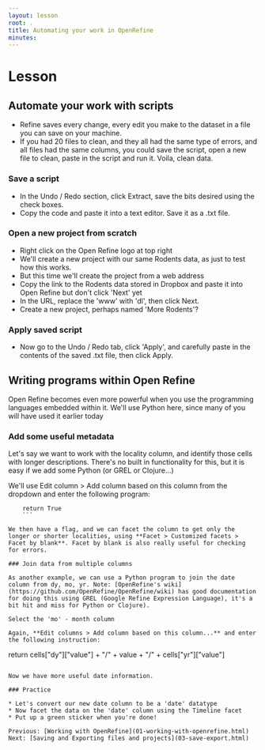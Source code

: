 ```yaml
---
layout: lesson
root: .
title: Automating your work in OpenRefine
minutes: 
---
```


# Lesson

## Automate your work with scripts

* Refine saves every change, every edit you make to the dataset in a file you can save on your machine.
* If you had 20 files to clean, and they all had the same type of errors, and all files had the same columns, you could save the script, open a new file to clean, paste in the script and run it. Voila, clean data.

### Save a script
  - In the Undo / Redo section, click Extract, save the bits desired using the check boxes. 
  - Copy the code and paste it into a text editor. Save it as a .txt file. 

### Open a new project from scratch
- Right click on the Open Refine logo at top right
- We'll create a new project with our same Rodents data, as just to test how this works.
- But this time we'll create the project from a web address
- Copy the link to the Rodents data stored in Dropbox and paste it into Open Refine but don't click 'Next' yet
- In the URL, replace the 'www' with 'dl', then click Next.
- Create a new project, perhaps named 'More Rodents'?

### Apply saved script
- Now go to the Undo / Redo tab, click 'Apply', and carefully paste in the contents of the saved .txt file, then click Apply.  

## Writing programs within Open Refine

Open Refine becomes even more powerful when you use the programming languages embedded within it. We'll use Python here, since many of you will have used it earlier today

### Add some useful metadata

Let's say we want to work with the locality column, and identify those cells with longer descriptions. 
There's no built in functionality for this, but it is easy if we add some Python (or GREL or Clojure...)

We'll use Edit column > Add column based on this column from the dropdown and enter the following program:

```if len(value) > 30:  
    return True
    ```

We then have a flag, and we can facet the column to get only the longer or shorter localities, using **Facet > Customized facets > Facet by blank**. Facet by blank is also really useful for checking for errors.

### Join data from multiple columns

As another example, we can use a Python program to join the date column from dy, mo, yr. Note: [OpenRefine's wiki](https://github.com/OpenRefine/OpenRefine/wiki) has good documentation for doing this using GREL (Google Refine Expression Language), it's a bit hit and miss for Python or Clojure).

Select the 'mo' - month column

Again, **Edit columns > Add column based on this column...** and enter the following instruction:

```
return cells["dy"]["value"] + "/" + value + "/" + cells["yr"]["value"]
```

Now we have more useful date information.

### Practice

* Let's convert our new date column to be a 'date' datatype
* Now facet the data on the 'date' column using the Timeline facet
* Put up a green sticker when you're done!

Previous: [Working with OpenRefine](01-working-with-openrefine.html)  Next: [Saving and Exporting files and projects](03-save-export.html)
